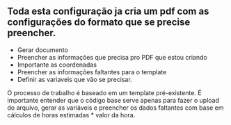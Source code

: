 
## Toda esta configuração ja cria um pdf com as configurações do formato que se precise preencher.

- Gerar documento
- Preencher as informações que precisa pro PDF que estou criando
- Importante as coordenadas
- Preencher as informações faltantes para o template
- Definir as variaveis que vão se precisar.

O processo de trabalho é baseado em um template pré-existente. É importante entender que o código base serve apenas para fazer o upload do arquivo, gerar as variáveis e preencher os dados faltantes com base em cálculos de horas estimadas * valor da hora.
